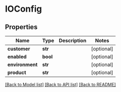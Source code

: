 # IOConfig

## Properties
Name | Type | Description | Notes
------------ | ------------- | ------------- | -------------
**customer** | **str** |  | [optional] 
**enabled** | **bool** |  | [optional] 
**environment** | **str** |  | [optional] 
**product** | **str** |  | [optional] 

[[Back to Model list]](../README.md#documentation-for-models) [[Back to API list]](../README.md#documentation-for-api-endpoints) [[Back to README]](../README.md)


